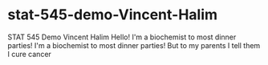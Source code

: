 # stat-545-demo-Vincent-Halim
STAT 545 Demo
Vincent Halim
Hello! I'm a biochemist to most dinner parties! 
I'm a biochemist to most dinner parties! 
But to my parents I tell them I cure cancer

